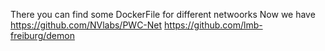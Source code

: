 There you can find some DockerFile for different netwoorks
Now we have 
https://github.com/NVlabs/PWC-Net
https://github.com/lmb-freiburg/demon
